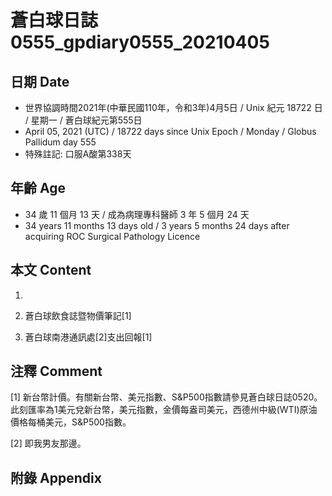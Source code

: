 [_metadata_:encoding]: - "utf-8"
[_metadata_:language]: - "zh-Hant-TW"
[_metadata_:fileformat]: - "markdown"
[_metadata_:MIME_type]: - "text/plain"
[_metadata_:markdown_version]: - "commonmark version 0.29"
[_metadata_:markdown_spec]: - "https://spec.commonmark.org/0.29/"

# 蒼白球日誌0555_gpdiary0555_20210405 #

## 日期 Date ##

* 世界協調時間2021年(中華民國110年，令和3年)4月5日 / Unix 紀元 18722 日 / 星期一 / 蒼白球紀元第555日
* April 05, 2021 (UTC) / 18722 days since Unix Epoch / Monday / Globus Pallidum day 555
* 特殊註記: 口服A酸第338天

## 年齡 Age ##

* 34 歲 11 個月 13 天 / 成為病理專科醫師 3 年 5 個月 24 天
* 34 years 11 months 13 days old / 3 years 5 months 24 days after acquiring ROC Surgical Pathology Licence

## 本文 Content ##

1. 

    
2. 蒼白球飲食誌暨物價筆記[1]

    
3. 蒼白球南港通訊處[2]支出回報[1]

    

## 注釋 Comment ##

[1] 新台幣計價。有關新台幣、美元指數、S&P500指數請參見蒼白球日誌0520。此刻匯率為1美元兌新台幣，美元指數，金價每盎司美元，西德州中級(WTI)原油價格每桶美元，S&P500指數。


[2] 即我男友那邊。



## 附錄 Appendix ##


